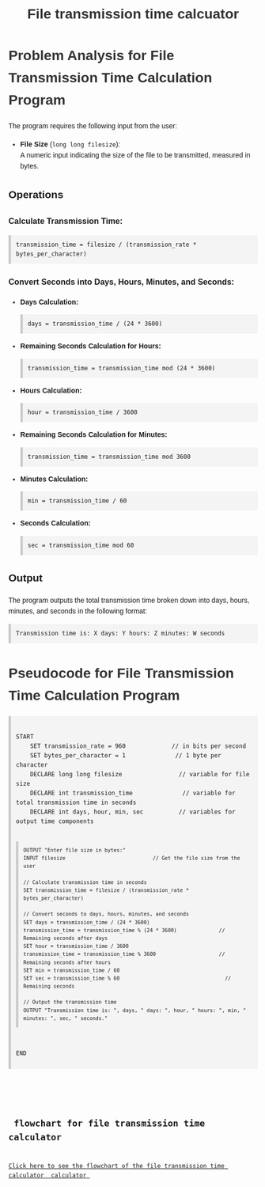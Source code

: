 <div align = "center">
  <h1> File transmission time calcuator </h1>
<body>
  <div align ="left">
<body>
    <h1>Problem Analysis for File Transmission Time Calculation Program</h1>
        The program requires the following input from the user:
    </p>
    <ul>
        <li><strong>File Size</strong> (<code>long long filesize</code>):<br>
            A numeric input indicating the size of the file to be transmitted, measured in bytes.</li>
    </ul>
   <h2>Operations</h2>
     <h3>Calculate Transmission Time:</h3>
     <pre><code>transmission_time = filesize / (transmission_rate * bytes_per_character)</code></pre>
    <h3>Convert Seconds into Days, Hours, Minutes, and Seconds:</h3>
    <ul>
        <li><strong>Days Calculation:</strong>
            <pre><code>days = transmission_time / (24 * 3600)</code></pre>
        </li>
        <li><strong>Remaining Seconds Calculation for Hours:</strong>
            <pre><code>transmission_time = transmission_time mod (24 * 3600)</code></pre>
        </li>
        <li><strong>Hours Calculation:</strong>
            <pre><code>hour = transmission_time / 3600</code></pre>
        </li>
        <li><strong>Remaining Seconds Calculation for Minutes:</strong>
            <pre><code>transmission_time = transmission_time mod 3600</code></pre>
        </li>
        <li><strong>Minutes Calculation:</strong>
            <pre><code>min = transmission_time / 60</code></pre>
        </li>
        <li><strong>Seconds Calculation:</strong>
            <pre><code>sec = transmission_time mod 60</code></pre>
        </li>
    </ul>
 <h2>Output</h2>
    <p>
        The program outputs the total transmission time broken down into days, hours, minutes, and seconds in the following format:
    </p>
    <pre><code>Transmission time is: X days: Y hours: Z minutes: W seconds</code></pre>
</body>
</html>
<!DOCTYPE html>
<html lang="en">
<head>
    <meta charset="UTF-8">
    <meta name="viewport" content="width=device-width, initial-scale=1.0">
    <title>Pseudocode for File Transmission Time Calculation Program</title>
    <style>
        body {
            font-family: Arial, sans-serif;
            margin: 20px;
            line-height: 1.6;
        }
        h1 {
            color: #333;
        }
        pre {
            background-color: #f4f4f4;
            padding: 10px;
            border-left: 5px solid #ccc;
            font-family: 'Courier New', Courier, monospace;
        }
    </style>
</head>
<body>
    <h1>Pseudocode for File Transmission Time Calculation Program</h1>
    <pre>
        <code>
START
    SET transmission_rate = 960             // in bits per second
    SET bytes_per_character = 1              // 1 byte per character
    DECLARE long long filesize                // variable for file size
    DECLARE int transmission_time              // variable for total transmission time in seconds
    DECLARE int days, hour, min, sec          // variables for output time components

    OUTPUT "Enter file size in bytes:"
    INPUT filesize                             // Get the file size from the user

    // Calculate transmission time in seconds
    SET transmission_time = filesize / (transmission_rate * bytes_per_character)

    // Convert seconds to days, hours, minutes, and seconds
    SET days = transmission_time / (24 * 3600)
    transmission_time = transmission_time % (24 * 3600)              // Remaining seconds after days
    SET hour = transmission_time / 3600
    transmission_time = transmission_time % 3600                     // Remaining seconds after hours
    SET min = transmission_time / 60
    SET sec = transmission_time % 60                                   // Remaining seconds

    // Output the transmission time
    OUTPUT "Transmission time is: ", days, " days: ", hour, " hours: ", min, " minutes: ", sec, " seconds."
END
 </pre>
</body>
</html>
<h2> flowchart for file transmission time calculator</h2>
<a href="https://github.com/user-attachments/assets/d8f48e57-f369-465a-a5cc-04125bbd7ff7" target="_blank">Click here to see the flowchart of the file transmission time calculator  calculator </a>
    
</html>      
